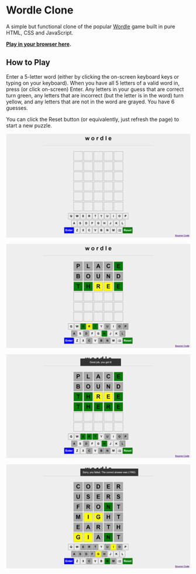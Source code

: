 # Wordle Clone

A simple but functional clone of the popular [Wordle](https://en.wikipedia.org/wiki/Wordle) game built in pure HTML, CSS and JavaScript.

**[Play in your browser here](https://aelna354.github.io/WordleClone/).**

## How to Play

Enter a 5-letter word (either by clicking the on-screen keyboard keys or typing on your keyboard). When you have all 5 letters of a valid word in, press (or click on-screen) Enter. Any letters in your guess that are correct turn green, any letters that are incorrect (but the letter is in the word) turn yellow, and any letters that are not in the word are grayed. You have 6 guesses.

You can click the Reset button (or equivalently, just refresh the page) to start a new puzzle.

![This is an image](demo_homepage.png)

![This is an image](demo_progress.png)

![This is an image](demo_correct.png)

![This is an image](demo_failed.png)
